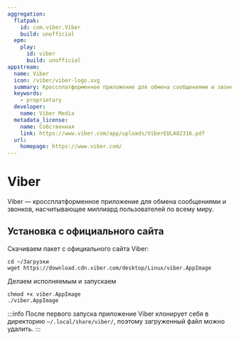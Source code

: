 ```yaml
---
aggregation:
  flatpak:
    id: com.viber.Viber
    build: unofficial
  epm:
    play:
      id: viber
      build: unofficial
appstream:
  name: Viber
  icon: /viber/viber-logo.svg
  summary: Кроссплатформенное приложение для обмена сообщениями и звонков, насчитывающее миллиард пользователей по всему миру.
  keywords:
    - proprietary
  developer:
    name: Viber Media
  metadata_license:
    name: Собственная
    link: https://www.viber.com/app/uploads/ViberEULA82316.pdf
  url:
    homepage: https://www.viber.com/
---
```


# Viber

Viber — кроссплатформенное приложение для обмена сообщениями и звонков, насчитывающее миллиард пользователей по всему миру.

<!--@include: @apps/_parts/install/content-flatpak.md-->
<!--@include: @apps/_parts/install/content-epm-play.md-->

## Установка с официального сайта

Скачиваем пакет с официального сайта Viber:

```shell
cd ~/Загрузки
wget https://download.cdn.viber.com/desktop/Linux/viber.AppImage
```

Делаем исполняемым и запускаем

```shell
chmod +x viber.AppImage
./viber.AppImage
```

:::info
После первого запуска приложение Viber клонирует себя в директорию `~/.local/share/viber/`, поэтому загруженный файл можно удалить.
:::
